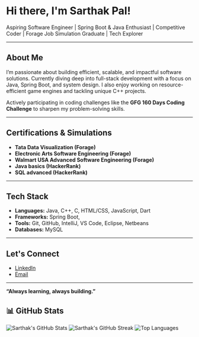 # Hi there, I'm Sarthak Pal!

Aspiring Software Engineer | Spring Boot & Java Enthusiast | Competitive Coder | Forage Job Simulation Graduate | Tech Explorer

---

## About Me

I’m passionate about building efficient, scalable, and impactful software solutions. Currently diving deep into full-stack development with a focus on Java, Spring Boot, and system design. I also enjoy working on resource-efficient game engines and tackling unique C++ projects.  

Actively participating in coding challenges like the **GFG 160 Days Coding Challenge** to sharpen my problem-solving skills.

---

## Certifications & Simulations

- **Tata Data Visualization (Forage)**
- **Electronic Arts Software Engineering (Forage)**
- **Walmart USA Advanced Software Engineering (Forage)**
- **Java basics (HackerRank)**
- **SQL advanced (HackerRank)**

---

## Tech Stack

- **Languages:** Java, C++, C, HTML/CSS, JavaScript, Dart  
- **Frameworks:** Spring Boot,   
- **Tools:** Git, GitHub, IntelliJ, VS Code, Eclipse, Netbeans
- **Databases:** MySQL  

---

## Let's Connect

- [LinkedIn](https://www.linkedin.com/in/sarthak-pal-70a00a301/)  
- [Email](sarthakpal37@gmail.com)  

---

**“Always learning, always building.”**
## 📊 GitHub Stats

![Sarthak's GitHub Stats](https://github-readme-stats.vercel.app/api?username=YourUsername&theme=radical&hide_border=true&include_all_commits=true&count_private=true)
![Sarthak's GitHub Streak](https://github-readme-streak-stats.herokuapp.com/?user=YourUsername&theme=radical&hide_border=true)
![Top Languages](https://github-readme-stats.vercel.app/api/top-langs/?username=YourUsername&layout=compact&theme=radical&hide_border=true)
